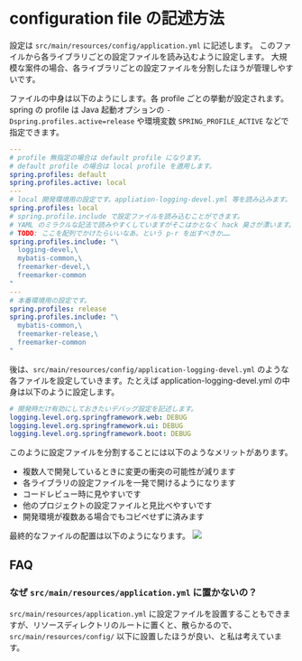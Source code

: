 # configuration file の記述方法

設定は `src/main/resources/config/application.yml` に記述します。
このファイルから各ライブラリごとの設定ファイルを読み込むように設定します。
大規模な案件の場合、各ライブラリごとの設定ファイルを分割したほうが管理しやすいです。

ファイルの中身は以下のようにします。各 profile ごとの挙動が設定されます。
spring の profile は Java 起動オプションの `-Dspring.profiles.active=release` や環境変数 `SPRING_PROFILE_ACTIVE` などで指定できます。

```yaml
---
# profile 無指定の場合は default profile になります。
# default profile の場合は local profile を適用します。
spring.profiles: default
spring.profiles.active: local
---
# local 開発環境用の設定です。appliation-logging-devel.yml 等を読み込みます。
spring.profiles: local
# spring.profile.include で設定ファイルを読み込むことができます。
# YAML のミラクルな記法で読みやすくしていますがそこはかとなく hack 臭さが漂います。
# TODO: ここを配列でかけたらいいなあ。という p-r を出すべきか……
spring.profiles.include: "\
  logging-devel,\
  mybatis-common,\
  freemarker-devel,\
  freemarker-common
"
---
# 本番環境用の設定です。
spring.profiles: release
spring.profiles.include: "\
  mybatis-common,\
  freemarker-release,\
  freemarker-common
"
```

後は、`src/main/resources/config/application-logging-devel.yml` のような各ファイルを設定していきます。たとえば application-logging-devel.yml の中身は以下のように設定します。

```yaml
# 開発時だけ有効にしておきたいデバッグ設定を記述します。
logging.level.org.springframework.web: DEBUG
logging.level.org.springframework.ui: DEBUG
logging.level.org.springframework.boot: DEBUG
```

このように設定ファイルを分割することには以下のようなメリットがあります。

 * 複数人で開発しているときに変更の衝突の可能性が減ります
 * 各ライブラリの設定ファイルを一発で開けるようになります
 * コードレビュー時に見やすいです
 * 他のプロジェクトの設定ファイルと見比べやすいです
 * 開発環境が複数ある場合でもコピペせずに済みます

最終的なファイルの配置は以下のようになります。
<img src="https://i.gyazo.com/6cbf5e06f8d1287ce8d7b4ad11b8c988.png">

## FAQ

### なぜ `src/main/resources/application.yml` に置かないの？

`src/main/resources/application.yml` に設定ファイルを設置することもできますが、リソースディレクトリのルートに置くと、散らかるので、`src/main/resources/config/` 以下に設置したほうが良い、と私は考えています。

